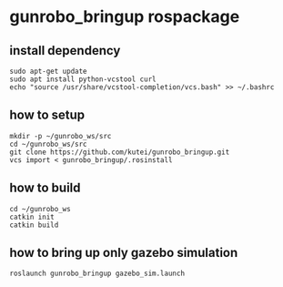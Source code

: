 # gunrobo_bringup rospackage

## install dependency
```
sudo apt-get update
sudo apt install python-vcstool curl
echo "source /usr/share/vcstool-completion/vcs.bash" >> ~/.bashrc
```

## how to setup
```
mkdir -p ~/gunrobo_ws/src
cd ~/gunrobo_ws/src
git clone https://github.com/kutei/gunrobo_bringup.git
vcs import < gunrobo_bringup/.rosinstall
```

## how to build
```
cd ~/gunrobo_ws
catkin init
catkin build
```

## how to bring up only gazebo simulation
```
roslaunch gunrobo_bringup gazebo_sim.launch
```
